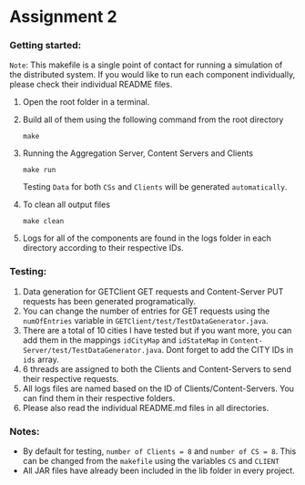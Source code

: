 # Assignment 2

### Getting started:

`Note`: This makefile is a single point of contact for running a simulation of the distributed system. If you would like to run each component individually, please check their individual README files.

1. Open the root folder in a terminal.
2. Build all of them using the following command from the root directory

   ```shell
   make
   ```

3. Running the Aggregation Server, Content Servers and Clients

   ```shell
   make run
   ```

   Testing `Data` for both `CSs` and `Clients` will be generated `automatically`.

4. To clean all output files
   ```shell
   make clean
   ```
5. Logs for all of the components are found in the logs folder in each directory according to their respective IDs.

### Testing:

1. Data generation for GETClient GET requests and Content-Server PUT requests has been generated programatically.
2. You can change the number of entries for GET requests using the `numOfEntries` variable in `GETClient/test/TestDataGenerator.java`.
3. There are a total of 10 cities I have tested but if you want more, you can add them in the mappings `idCityMap` and `idStateMap` in `Content-Server/test/TestDataGenerator.java`. Dont forget to add the CITY IDs in `ids` array.
4. 6 threads are assigned to both the Clients and Content-Servers to send their respective requests.
5. All logs files are named based on the ID of Clients/Content-Servers. You can find them in their respective folders.
6. Please also read the individual README.md files in all directories.

### Notes:

- By default for testing, `number of Clients = 8` and `number of CS = 8`. This can be changed from the `makefile` using the variables `CS` and `CLIENT`
- All JAR files have already been included in the lib folder in every project.
